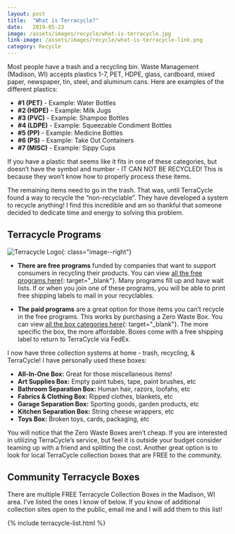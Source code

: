 ```yaml
---
layout: post
title:  "What is Terracycle?"
date:   2019-05-23
image: /assets/images/recycle/what-is-terracycle.jpg
link-image: /assets/images/recycle/what-is-terracycle-link.png
category: Recycle
---
```


Most people have a trash and a recycling bin. Waste Management (Madison, WI) accepts plastics 1-7, PET, HDPE, glass, cardboard, mixed paper, newspaper, tin, steel, and aluminum cans. Here are examples of the different plastics:

- __#1 (PET)__ - Example:	Water Bottles
- __#2 (HDPE)__ - Example: 	Milk Jugs
- __#3 (PVC)__ - Example:	Shampoo Bottles
- __#4 (LDPE)__ - Example:	Squeezable Condiment Bottles
- __#5 (PP)__ - Example:	Medicine Bottles
- __#6 (PS)__ - Example:	Take Out Containers
- __#7 (MISC)__ - Example:	Sippy Cups

If you have a plastic that seems like it fits in one of these categories, but doesn’t have the symbol and number - IT CAN NOT BE RECYCLED! This is because they won’t know how to properly process these items.

The remaining items need to go in the trash. That was, until TerraCycle found a way to recycle the “non-recyclable”. They have developed a system to recycle anything! I find this incredible and am so thankful that someone decided to dedicate time and energy to solving this problem.

## Terracycle Programs

![Terracycle Logo]({{site.url}}/assets/images/recycle/TerraCycle_Logo_High-Res.jpg){: class="image--right"}

- __There are free programs__ funded by companies that want to support consumers in recycling their products. You can view [all the free programs here](https://www.terracycle.com/en-US/brigades){: target="_blank"}. Many programs fill up and have wait lists. If or when you join one of these programs, you will be able to print free shipping labels to mail in your recyclables.

- __The paid programs__ are a great option for those items you can’t recycle in the free programs. This works by purchasing a Zero Waste Box. You can view [all the box categories here](https://www.terracycle.com/en-US/zero_waste_boxes){: target="_blank"}. The more specific the box, the more affordable. Boxes come with a free shipping label to return to TerraCycle via FedEx.

I now have three collection systems at home - trash, recycling, & TerraCycle! I have personally used these boxes:

- __All-In-One Box:__ Great for those miscellaneous items!
- __Art Supplies Box:__ Empty paint tubes, tape, paint brushes, etc
- __Bathroom Separation Box:__ Human hair, razors, loofahs, etc
- __Fabrics & Clothing Box:__ Ripped clothes, blankets, etc
- __Garage Separation Box:__ Sporting goods, garden products, etc
- __Kitchen Separation Box:__ String cheese wrappers, etc
- __Toys Box:__ Broken toys, cards, packaging, etc

You will notice that the Zero Waste Boxes aren’t cheap. If you are interested in utilizing TerraCycle’s service, but feel it is outside your budget consider teaming up with a friend and splitting the cost. Another great option is to look for local TerraCycle collection boxes that are FREE to the community.

## Community Terracycle Boxes

There are multiple FREE Terracycle Collection Boxes in the Madison, WI area. I’ve listed the ones I know of below. If you know of additional collection sites open to the public, email me and I will add them to this list!

{% include terracycle-list.html %}
